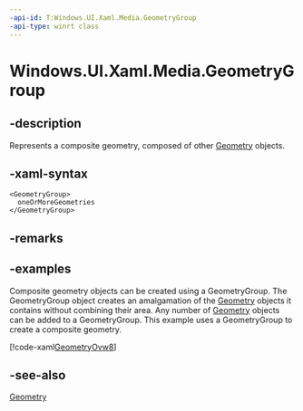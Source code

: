 ```yaml
---
-api-id: T:Windows.UI.Xaml.Media.GeometryGroup
-api-type: winrt class
---
```


<!-- Class syntax.
public class GeometryGroup : Windows.UI.Xaml.Media.Geometry, Windows.UI.Xaml.Media.IGeometryGroup
-->

# Windows.UI.Xaml.Media.GeometryGroup

## -description
Represents a composite geometry, composed of other [Geometry](geometry.md) objects.



## -xaml-syntax
```xaml
<GeometryGroup>
  oneOrMoreGeometries
</GeometryGroup>
```


## -remarks

## -examples
Composite geometry objects can be created using a GeometryGroup. The GeometryGroup object creates an amalgamation of the [Geometry](geometry.md) objects it contains without combining their area. Any number of [Geometry](geometry.md) objects can be added to a GeometryGroup. This example uses a GeometryGroup to create a composite geometry.



[!code-xaml[GeometryOvw8](../windows.ui.xaml/code/geometries_snip/csharp/GeometryOvw8.xaml#SnippetGeometryOvw8)]

## -see-also
[Geometry](geometry.md)
